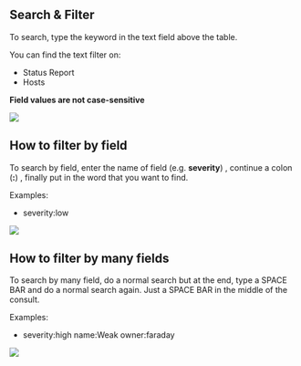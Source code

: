 ## Search & Filter

To search, type the keyword in the text field above the table.

You can find the text filter on:

* Status Report
* Hosts

**Field values are not case-sensitive**

![](https://raw.github.com/wiki/infobyte/faraday/images/usage/search.png)

## How to filter by field

To search by field, enter the name of field  (e.g. **severity**) , continue a colon  (**:**) , finally put in the word that you want to find.

Examples: 

* severity:low

![](https://raw.github.com/wiki/infobyte/faraday/images/usage/filter_by_field.png)

## How to filter by many fields

To search by many field, do a normal search but at the end, type a SPACE BAR and do a normal search again.
Just a SPACE BAR in the middle of the consult.

Examples:

* severity:high name:Weak owner:faraday

![](https://raw.github.com/wiki/infobyte/faraday/images/usage/search_by_many_fields.png)
